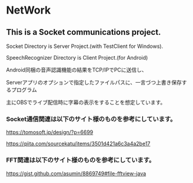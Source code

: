 # NetWork
## This is a Socket communications project.

Socket Directory is Server Project.(with TestClient for Windows).

SpeechRecognizer Directory is Client Project.(for Android)

Android同梱の音声認識機能の結果をTCP/IPでPCに送信し、

Serverアプリのオプションで指定したファイルパスに、一言づつ上書き保存するプログラム

主にOBSでライブ配信時に字幕の表示をすることを想定しています。


### Socket通信関連は以下のサイト様のものを参考にしています。

https://tomosoft.jp/design/?p=6699

https://qiita.com/sourcekatu/items/3501d421a6c3a4a2be17

### FFT関連は以下のサイト様のものを参考にしています。

https://gist.github.com/asumin/8869749#file-fftview-java
